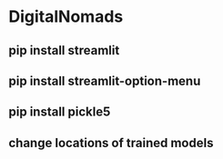# DigitalNomads

## pip install streamlit

## pip install streamlit-option-menu

## pip install pickle5

## change locations of trained models
